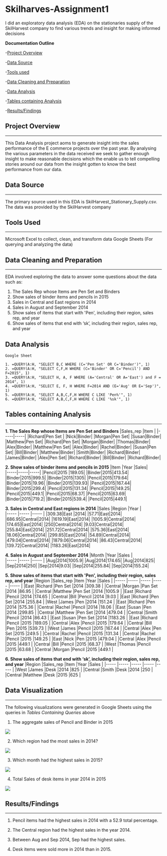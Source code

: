 # Skilharves-Assignment1

I did an exploratory data analysis (EDA) on the stationaries supply of the SkilHarvest company to find various trends and insight for making informed decisions

**Documentation Outline**

-[Project Overview](#project-overview)

-[Data Source](#data-source)

-[Tools used](#tools-used)

-[Data Cleaning and Preparation](#data-cleaning-and-preparation)

-[Data Analysis](#data-analysis)

-[Tables containing Analysis](#tables-containing-analysis)

-[Results/Findings](#results-findings)

## Project Overview
---
This Data Analysis project aoms to generate insight into the sales performance of the E commerce projects over the past year. By analysing the various parameters in the data received we seek to gather enough insight to make reasonable decisions which the enable us to tell compelling stories around our data from the insight gotten to know the best performance from our data.

## Data Source
---
The primary source used in this EDA is SkilHarvest_Stationary_Supply.csv. The data was provided by the SkilHarvest company

## Tools Used
---
Microsoft Excel to collect, clean, and transform data
Google Sheets (For querying and analyzing the data)

## Data Cleaning and Preparation
---
EDA involved exploring the data to answer some questions about the data such as:

1.	The Sales Rep whose Items are Pen Set and Binders 
2.	Show sales of binder items and pencils in 2015 
3.	Sales in Central and East regions in 2014 
4.	Sales in August and September 2014
5.	Show sales of items that start with 'Pen', including their region, sales rep, and year
6.	Show sales of items that end with ‘sk’, including their region, sales rep, and year

## Data Analysis
```
Google Sheet

1. =QUERY(A:H, "SELECT B,C WHERE (C='Pen Set' OR C='Binder')", 1)
2. =QUERY(A:H, "SELECT C,F,H WHERE (C='Binder' OR C='Pencil') AND F=2015", 1)
3. =QUERY(A:H, "SELECT H, A, F WHERE (A='Central' OR A='East') and F = 2014", 1)
4. =QUERY(A:H, "SELECT E, F, H WHERE F=2014 AND (E='Aug' OR E='Sep')", 1)
5. =QUERY(A:H, "SELECT A,B,C,F,H WHERE C LIKE 'Pen%'", 1)
6. =QUERY(A:H, "SELECT A,B,C,F,H WHERE C LIKE '%sk'", 1)
```

## Tables containing Analysis
---

**1. The Sales Rep whose Items are Pen Set and Binders**
|Sales_rep |Item |
|-----|-----|
|Richard|Pen Set |
|Nick|Binder|
|Morgan|Pen Set|
|Susan|Binder|
|Matthew|Pen Set|
|Richard|Pen Set|
|Morgan|Binder|
|Thomas|Binder|
|Alex|Binder|
|Matthew|Pen Set|
|Alex|Binder|
|Rachel|Binder|
|Susan|Pen Set|
|Bill|Binder|
|Matthew|Binder|
|Smith|Binder|
|Richard|Binder|
|James|Binder|
|Alex|Pen Set|
|Richard|Binder|
|Bill|Binder|
|Richard|Binder|


**2.	Show sales of binder items and pencils in 2015**
|Item |Year |Sales|  
|-----|-----|-----|
|Pencil|2015 |189.05|
|Binder|2015|413.54|
|Binder|2015|999.5|
|Binder|2015|1305|
|Pencil|2015|179.64|
|Binder|2015|19.96|
|Binder|2015|139.93|
|Pencil|2015|167.44|
|Binder|2015|299.4|
|Pencil|2015|131.34|
|Pencil|2015|149.25|
|Pencil|2015|449.1|
|Pencil|2015|68.37|
|Pencil|2015|63.69|
|Binder|2015|719.2|
|Binder|2015|539.4|
|Pencil|2015|449.1|


**3.	Sales in Central and East regions in 2014**
|Sales       |Region   |Year    |  
|-----      |-----    |-----    |
|309.38|East |2014|
|57.71|East|2014|
|686.95|Central|2014|
|1619.19|East|2014|
|1005.9|Central|2014|
|174.65|East|2014|
|250|Central|2014|
|9.03|Central|2014|
|255.84|East|2014|
|251.72|Central|2014|
|575.36|East|2014|
|18.06|Central|2014|
|299.85|East|2014|
|54.89|Central|2014|
|479.04|Central|2014|
|1879.06|Central|2014|
|86.43|Central|2014|
|139.72|Central|2014|
|1183.26|East|2014|


**4.	Sales in August and September 2014**
|Month       |Year     |Sales    |  
|-----      |-----    |-----    |
|Aug|2014|1005.9|
|Aug|2014|174.65|
|Aug|2014|825|
|Sep|2014|250|
|Sep|2014|9.03|
|Sep|2014|255.84|
|Sep|2014|155.24|


**5.	Show sales of items that start with 'Pen', including their region, sales rep, and year**
|Region    |Sales_rep   |Item        |Year    |Sales   |
|-----     |-----       |-----       |-----   |-----   |
|East      |Richard     |Pen Set     |2014    |309.38  |
|Central   |Morgan      |Pan Set     |2014    |86.95   |
|Central   |Matthew     |Pen Set     |2014    |1005.9  |
|East      |Richard     |Pencil      |2014    |174.65  |
|Central   |Bill        |Pencil      |2014    |9.03    |
|East      |Richard     |Pen Set     |2014    |255.84  |
|West      |James       |Pen         |2014    |151.24  |
|East      |Richard     |Pen         |2014    |575.36  |
|Central   |Rachel      |Pencil      |2014    |18.06   |
|East      |Susan       |Pen         |2014    |299.85  |
|Central   |Matthew     |Pen Set     |2014    |479.04  |
|Central   |Smith       |Pencil      |2014    |86.43   |
|East      |Susan       |Pen Set     |2014    |1183.26 |
|East      |Richard     |Pencil      |2015    |189.05  |
|Central   |Alex        |Pencil      |2015    |179.64  |
|Central   |Bill        |Pen         |2015    |539.73  |
|West      |James       |Pencil      |2015    |167.44  |
|Central   |Alex        |Pen Set     |2015    |249.5   |
|Central   |Rachel      |Pencil      |2015    |131.34  |
|Central   |Rachel      |Pencil      |2015    |149.25  |
|East      |Nick        |Pen         |2015    |479.04  |
|Central   |Alex        |Pencil      |2015    |449.1   |
|Central   |Bill        |Pencil      |2015    |68.37   |
|West      |Thomas      |Pencil      |2015    |63.68   |
|Central   |Morgan      |Pencil      |2015    |449.1   |


**6.	Show sales of items that end with ‘sk’, including their region, sales rep, and year**
|Region    |Sales_rep   |Item        |Year    |Sales   |
|-----     |-----       |-----       |-----   |-----   |
|West      |James     |Desk    |2014    |825 |
|Central   |Smith     |Desk     |2014    |250   |
|Central   |Matthew     |Desk     |2015    |625  |


## Data Visualization
---
The following visualizations were generated in Google Sheets using the queries in *Tables Containing Queries* above

1. The aggregate sales of Pencil and Binder in 2015

![](Viz2.png)

2. Which region had the most sales in 2014?

![](Viz3.png)

3. Which month had the highest sales in 2015?

![](Viz4.png)

4. Total Sales of desk items in year 2014 in 2015

![](Viz6.png)


## Results/Findings
---
1. Pencil items had the highest sales in 2014 with a 52.9 total percentage.

3. The Central region had the highest sales in the year 2014.

4. Between Aug and Sep 2014, Sep had the highest sales.

5. Desk items were sold more in 2014 than in 2015.
